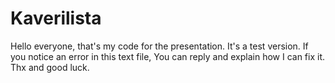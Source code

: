 # Kaverilista
Hello everyone, that's my code for the presentation. It's a test version.  If you notice an error in this text file, You can reply and explain how I can fix it. Thx and good luck.
